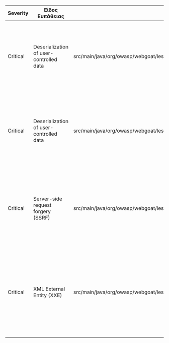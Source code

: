 | Severity | Είδος Ευπάθειας                    | Αρχείο                                                                                      | Περιγραφή                                                                                                                                                                              | Σύνδεσμος                                                                                         |
|----------|------------------------------------|---------------------------------------------------------------------------------------------|----------------------------------------------------------------------------------------------------------------------------------------------------------------------------------------|--------------------------------------------------------------------------------------------------|
| Critical | Deserialization of user-controlled data | src/main/java/org/owasp/webgoat/lessons/vulnerablecomponents/VulnerableComponentsLesson.java | Η αποδοχή ακατέργαστων δεδομένων από τον χρήστη και η deserialization τους επιτρέπει την εκτέλεση αυθαίρετου και πιθανός κακόβουλου κώδικα.                                                                  | [View on GitHub](https://github.com/StergiosMoutzikos/WebGoat/security/code-scanning/35) |
| Critical | Deserialization of user-controlled data | src/main/java/org/owasp/webgoat/lessons/deserialization/InsecureDeserializationTask.java     | Η αποδοχή ακατέργαστων δεδομένων από τον χρήστη και η deserialization τους επιτρέπει την εκτέλεση αυθαίρετου κώδικα, ομοίως με την προηγούμενη ευπάθεια.                                                                  | [View on GitHub](https://github.com/StergiosMoutzikos/WebGoat/security/code-scanning/34) |
| Critical | Server-side request forgery (SSRF)  | src/main/java/org/owasp/webgoat/lessons/ssrf/SSRFTask2.java                                  | Η ευπάθεια SSRF επιτρέπει σε έναν επιτιθέμενο να παραπλανήσει τον server ώστε να πραγματοποιήσει requests προς άλλους επιτιθέμενους servers.                                          | [View on GitHub](https://github.com/StergiosMoutzikos/WebGoat/security/code-scanning/19) |
| Critical | XML External Entity (XXE)           | src/main/java/org/owasp/webgoat/lessons/xxe/CommentsCache.java                               | Η ευπάθεια XXE επιτρέπει σε έναν επιτιθέμενο να εκμεταλλευτεί αδυναμίες στον parser XML για να διαβάσει ευαίσθητα αρχεία ή να εκτελέσει επιθέσεις denial of service ή SSRF.           | [View on GitHub](https://github.com/StergiosMoutzikos/WebGoat/security/code-scanning/18) |


